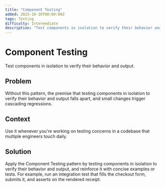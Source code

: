 ```yaml
---
title: "Component Testing"
added: 2025-10-10T00:00:00Z
tags: Testing
difficulty: Intermediate
description: "Test components in isolation to verify their behavior and output."
---
```

# Component Testing

Test components in isolation to verify their behavior and output.

## Problem

Without this pattern, the premise that testing components in isolation to verify their behavior and output falls apart, and small changes trigger cascading regressions.

## Context

Use it whenever you're working on testing concerns in a codebase that multiple engineers touch daily.

## Solution

Apply the Component Testing pattern by testing components in isolation to verify their behavior and output, and reinforce it with concise examples or tests. For example, run an integration test that fills the checkout form, submits it, and asserts on the rendered receipt.
